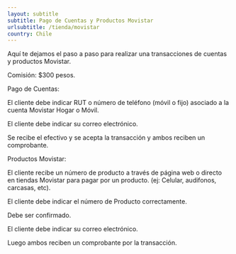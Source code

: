 ```yaml
---
layout: subtitle
subtitle: Pago de Cuentas y Productos Movistar
urlsubtitle: /tienda/movistar
country: Chile
---
```

Aquí te dejamos el paso a paso para realizar una transacciones de cuentas y productos Movistar.

Comisión: $300 pesos.

Pago de Cuentas: 

El cliente debe indicar RUT o número de teléfono (móvil o fijo) asociado a la cuenta Movistar Hogar o Móvil.

El cliente debe indicar su correo electrónico. 

Se recibe el efectivo y se acepta la transacción y ambos reciben un comprobante.

Productos Movistar:

El cliente recibe un número de producto a través de página web o directo en tiendas Movistar para pagar por un producto. (ej: Celular, audifonos, carcasas, etc).

El cliente debe indicar el número de Producto correctamente. 

Debe ser confirmado. 

El cliente debe indicar su correo electrónico. 

Luego ambos reciben un comprobante por la transacción.